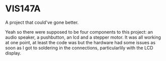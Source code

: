 # VIS147A
A project that could've gone better.

Yeah so there were supposed to be four components to this project: an audio speaker, a pushbutton, an lcd and a stepper motor.
It was all working at one point, at least the code was but the hardware had some issues as soon as I got to soldering in the connections,
particularlily with the LCD display.
